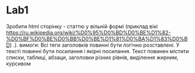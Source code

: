 # Lab1
Зробити html сторінку - статтю у вільній формі (приклад вікі https://ru.wikipedia.org/wiki/%D0%95%D0%BD%D0%BE%D1%82-%D0%BF%D0%BE%D0%BB%D0%BE%D1%81%D0%BA%D1%83%D0%BD) .).
вимоги:
Всі теги заголовків повинні бути логічно розставлені.
У тексті повинні бути посилання і якірні посилання.
Текст повинен містити списки, таблиці, абзаци, заголовки різних рівнів, виділення жирним, курсивом
